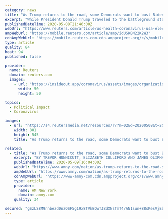 ```yaml
---
category: news
title: "As Trump returns to the road, some Democrats want to bust Biden out of his basement"
excerpt: "While President Donald Trump traveled to the battleground state of Arizona this week, his Democratic opponent for the White House, Joe Biden, campaigned from his basement as he has done throughout the coronavirus pandemic."
publishedDateTime: 2020-05-08T21:46:00Z
webUrl: "https://www.reuters.com/article/us-health-coronavirus-usa-election-idUSKBN22K2W3"
ampWebUrl: "https://mobile.reuters.com/article/amp/idUSKBN22K2W3"
cdnAmpWebUrl: "https://mobile-reuters-com.cdn.ampproject.org/c/s/mobile.reuters.com/article/amp/idUSKBN22K2W3"
type: article
quality: 84
heat: 94
published: false

provider:
  name: Reuters
  domain: reuters.com
  images:
    - url: "https://insideout.app/coronavirus/assets/images/organizations/reuters.com-50x50.jpg"
      width: 50
      height: 50

topics:
  - Political Impact
  - Coronavirus

images:
  - url: "https://s4.reutersmedia.net/resources/r/?m=02&d=20200508&t=2&i=1517995710&w=&fh=545px&fw=&ll=&pl=&sq=&r=LYNXMPEG471WV"
    width: 801
    height: 545
    title: "As Trump returns to the road, some Democrats want to bust Biden out of his basement"

related:
  - title: "As Trump returns to the road, some Democrats want to bust Biden out of his basement"
    excerpt: "BY TREVOR HUNNICUTT, ELIZABETH CULLIFORD AND JAMES OLIPHANT While President Donald Trump traveled to the battleground state of Arizona this week, his"
    publishedDateTime: 2020-05-09T16:04:00Z
    webUrl: "https://www.amny.com/nation/as-trump-returns-to-the-road-some-democrats-want-to-bust-biden-out-of-his-basement/"
    ampWebUrl: "https://www.amny.com/nation/as-trump-returns-to-the-road-some-democrats-want-to-bust-biden-out-of-his-basement/amp/"
    cdnAmpWebUrl: "https://www-amny-com.cdn.ampproject.org/c/s/www.amny.com/nation/as-trump-returns-to-the-road-some-democrats-want-to-bust-biden-out-of-his-basement/amp/"
    type: article
    provider:
      name: AM New York
      domain: amny.com
    quality: 34

secured: "gSzLS8M9nhbezd0nzQSF5g19x8TVkBQwTJBdXNsTmT4/AN1sun+88sKesVjEbJFtZwbK26/AylxalgZ+jfrE+FnsHbkZiqPJnHiaHWAzmtNSAYiY12bxlb6qjqC3+6drF6cN37dYx5UrpRzl8RiO/bGgtKKS76S4E/ScN7gVoTOaicH/jOSlHXrDVJI35S93UlrHPKAJt6VkU1OY7p7telwDFKxwLINP9kkzrKbqXsiyi1P1c5Q2hCnyHTFZ3TWpgwDZzQrz0bFcNnpAAMBUtFOAkwbjypjSf/V6hyl7DeGBgiF8qbak+rkdqqUgmKGVtDXrpwFNU6rA13j8BD8dhNK6M6BuqqK/Xrq3gIPJFMY+Kucmn2PxNtf6sOZdBpPXae3anueMnFLTD4X4RJGNoVOOHphkfN/Wfo9wmiJdvEUOozKG6zCI/zy+M6GdMjd4V3DdJGAVX+es47Dvzl/hKHpOyOpG9ikJSGSMcC+XOeI=;w/OjCFestaqxFQ2ozXn2vg=="
---
```


